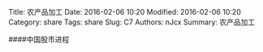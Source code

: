 Title: 农产品加工
Date: 2016-02-06 10:20
Modified: 2016-02-06 10:20
Category: share
Tags: share
Slug: C7
Authors: nJcx
Summary: 农产品加工


####中国股市进程

